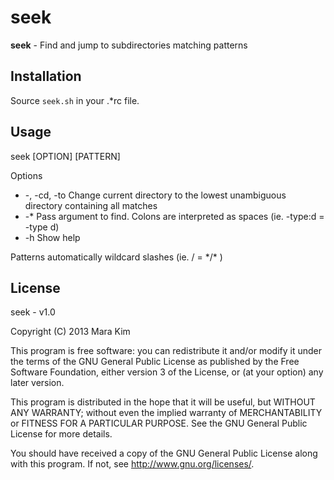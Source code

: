 # seek

**seek** - Find and jump to subdirectories matching patterns


## Installation

Source `seek.sh` in your .\*rc file.


## Usage

seek [OPTION] [PATTERN]

Options
* -, -cd, -to	Change current directory to the lowest unambiguous directory containing all matches
* -\*		Pass argument to find. Colons are interpreted as spaces (ie. -type:d = -type d)
* -h		Show help

Patterns automatically wildcard slashes (ie. / = \*/\* )


## License

seek - v1.0

Copyright (C) 2013  Mara Kim

This program is free software: you can redistribute it and/or modify
it under the terms of the GNU General Public License as published by
the Free Software Foundation, either version 3 of the License, or
(at your option) any later version.

This program is distributed in the hope that it will be useful,
but WITHOUT ANY WARRANTY; without even the implied warranty of
MERCHANTABILITY or FITNESS FOR A PARTICULAR PURPOSE.  See the
GNU General Public License for more details.

You should have received a copy of the GNU General Public License
along with this program.  If not, see <http://www.gnu.org/licenses/>.
